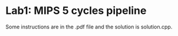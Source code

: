 # Lab1: MIPS 5 cycles pipeline
Some instructions are in the .pdf file and the solution is solution.cpp.
